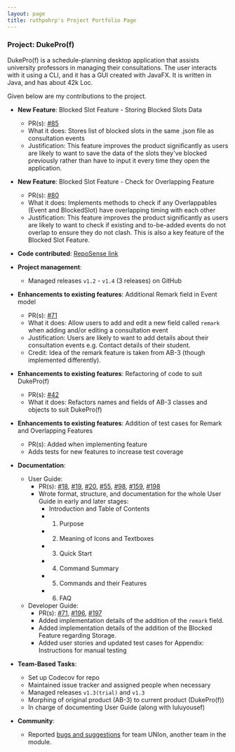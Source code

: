```yaml
---
layout: page
title: ruthpohrp's Project Portfolio Page
---
```


### Project: DukePro(f)

DukePro(f) is a schedule-planning desktop application that assists university professors in managing their 
consultations. 
The user interacts with it using a CLI, and it has a GUI created with JavaFX. It is written in Java, and has about 42k Loc.

Given below are my contributions to the project.

* **New Feature**: Blocked Slot Feature - Storing Blocked Slots Data
    * PR(s): [#85](https://github.com/AY2122S1-CS2103T-T11-4/tp/pull/85)
    * What it does: Stores list of blocked slots in the same .json file as consultation events
    * Justification: This feature improves the product significantly as users are likely to want to save 
      the data of the slots they've blocked previously rather than have to input it every time they open 
      the application.
      
* **New Feature**: Blocked Slot Feature - Check for Overlapping Feature
    * PR(s): [#80](https://github.com/AY2122S1-CS2103T-T11-4/tp/pull/80)
    * What it does: Implements methods to check if any Overlappables (Event and BlockedSlot) have overlapping timing with each other
    * Justification: This feature improves the product significantly as users are likely to want to check if existing and to-be-added events 
      do not overlap to ensure they do not clash. This is also a key feature of the Blocked Slot Feature.

* **Code contributed**: [RepoSense link](https://nus-cs2103-ay2122s1.github.io/tp-dashboard/?search=ruthpohrp&sort=groupTitle&sortWithin=title&since=2021-09-17&timeframe=commit&mergegroup=&groupSelect=groupByRepos&breakdown=false)

* **Project management**:
    * Managed releases `v1.2` - `v1.4` (3 releases) on GitHub

* **Enhancements to existing features**: Additional Remark field in Event model
    * PR(s): [#71](https://github.com/AY2122S1-CS2103T-T11-4/tp/pull/71)
    * What it does: Allow users to add and edit a new field called `remark` when adding and/or editing a
      consultation event
    * Justification: Users are likely to want to add details about their consultation events e.g. Contact
      details of their student.
    * Credit: Idea of the remark feature is taken from AB-3 (though implemented differently).

* **Enhancements to existing features**: Refactoring of code to suit DukePro(f)
    * PR(s): [#42](https://github.com/AY2122S1-CS2103T-T11-4/tp/pull/42)
    * What it does: Refactors names and fields of AB-3 classes and objects to suit DukePro(f)

* **Enhancements to existing features**: Addition of test cases for Remark and Overlapping Features
    *  PR(s): Added when implementing feature
    *  Adds tests for new features to increase test coverage
  
* **Documentation**:
    * User Guide:
      * PR(s): [#18](https://github.com/AY2122S1-CS2103T-T11-4/tp/pull/18), [#19](https://github.com/AY2122S1-CS2103T-T11-4/tp/pull/19), [#20](https://github.com/AY2122S1-CS2103T-T11-4/tp/pull/20), [#55](https://github.com/AY2122S1-CS2103T-T11-4/tp/pull/55), [#98](https://github.com/AY2122S1-CS2103T-T11-4/tp/pull/98), [#159](https://github.com/AY2122S1-CS2103T-T11-4/tp/pull/159), [#198](https://github.com/AY2122S1-CS2103T-T11-4/tp/pull/198)
      * Wrote format, structure, and documentation for the whole User Guide in early and later stages: 
        * Introduction and Table of Contents 
        * 1. Purpose
        * 2. Meaning of Icons and Textboxes
        * 3. Quick Start
        * 4. Command Summary
        * 5. Commands and their Features
        * 6. FAQ 
    * Developer Guide:
        * PR(s): [#71](https://github.com/AY2122S1-CS2103T-T11-4/tp/pull/71), [#196](https://github.com/AY2122S1-CS2103T-T11-4/tp/pull/196), [#197](https://github.com/AY2122S1-CS2103T-T11-4/tp/pull/197)
        * Added implementation details of the addition of the `remark` field.
        * Added implementation details of the addition of the Blocked Feature regarding Storage.
        * Added user stories and updated test cases for Appendix: Instructions for manual testing
    
* **Team-Based Tasks**:
    * Set up Codecov for repo
    * Maintained issue tracker and assigned people when necessary
    * Managed releases `v1.3(trial)` and `v1.3`
    * Morphing of original product (AB-3) to current product (DukePro(f))
    * In charge of documenting User Guide (along with luluyousef)

* **Community**:
    * Reported [bugs and suggestions](https://github.com/ruthpohrp/ped/issues) for team UNIon, another team in the module.

